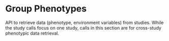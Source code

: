 
# Group Phenotypes

API to retrieve data (phenotype, environment variables) from studies. While the study calls focus on one study, calls in this section are for cross-study phenotypic data retrieval.
